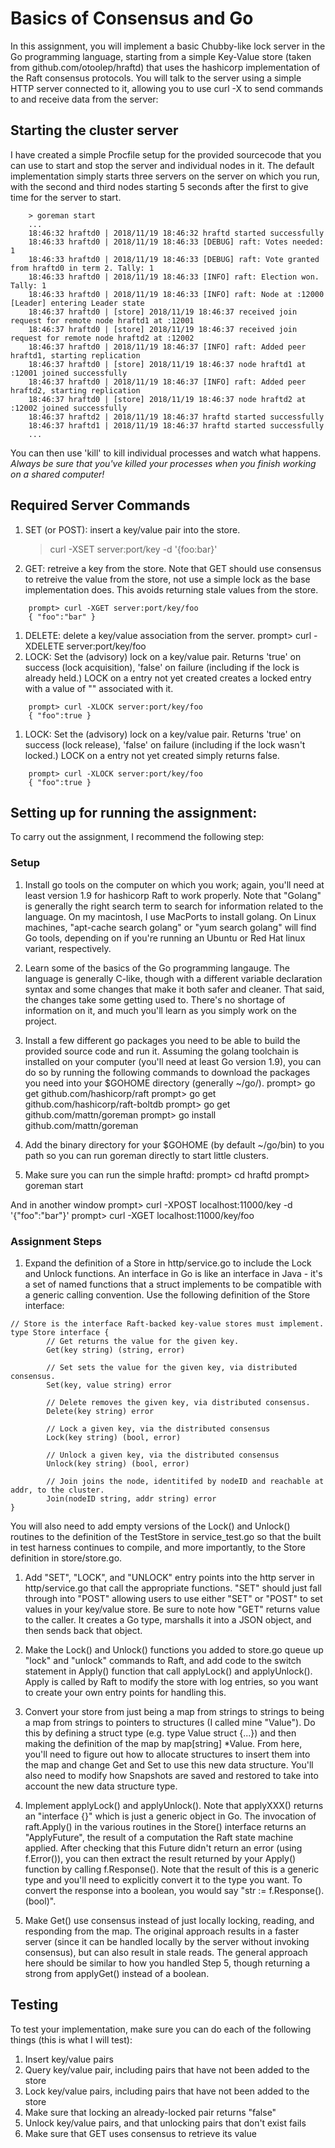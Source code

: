 # Basics of Consensus and Go

In this assignment, you will implement a basic Chubby-like lock server in the Go programming language, starting from a simple Key-Value store (taken from github.com/otoolep/hraftd) that uses the hashicorp implementation of the Raft consensus protocols. You will talk to the server using a simple HTTP server connected to it, allowing you to use curl -X to send commands to and receive data from the server:

## Starting the cluster server
I have created a simple Procfile setup for the provided sourcecode that you can use to start and stop the server and individual nodes in it. The default implementation simply starts three servers on the server on which you run, with the second and third nodes starting 5 seconds after the first to give time for the server to start.

```
	> goreman start 
	...
	18:46:32 hraftd0 | 2018/11/19 18:46:32 hraftd started successfully
	18:46:33 hraftd0 | 2018/11/19 18:46:33 [DEBUG] raft: Votes needed: 1
	18:46:33 hraftd0 | 2018/11/19 18:46:33 [DEBUG] raft: Vote granted from hraftd0 in term 2. Tally: 1
	18:46:33 hraftd0 | 2018/11/19 18:46:33 [INFO] raft: Election won. Tally: 1
	18:46:33 hraftd0 | 2018/11/19 18:46:33 [INFO] raft: Node at :12000 [Leader] entering Leader state
	18:46:37 hraftd0 | [store] 2018/11/19 18:46:37 received join request for remote node hraftd1 at :12001
	18:46:37 hraftd0 | [store] 2018/11/19 18:46:37 received join request for remote node hraftd2 at :12002
	18:46:37 hraftd0 | 2018/11/19 18:46:37 [INFO] raft: Added peer hraftd1, starting replication
	18:46:37 hraftd0 | [store] 2018/11/19 18:46:37 node hraftd1 at :12001 joined successfully
	18:46:37 hraftd0 | 2018/11/19 18:46:37 [INFO] raft: Added peer hraftd2, starting replication
	18:46:37 hraftd0 | [store] 2018/11/19 18:46:37 node hraftd2 at :12002 joined successfully
	18:46:37 hraftd2 | 2018/11/19 18:46:37 hraftd started successfully
	18:46:37 hraftd1 | 2018/11/19 18:46:37 hraftd started successfully
	...
```

You can then use 'kill' to kill individual processes and watch what happens. *Always be sure that you've killed your processes when you finish working on a shared computer!*

## Required Server Commands
1. SET (or POST): insert a key/value pair into the store.
    > curl -XSET server:port/key -d '{foo:bar}'
1. GET: retreive a key from the store. Note that GET should use consensus to retreive the value from the store, not use a simple lock as the base implementation does. This avoids returning stale values from the store.
```
    prompt> curl -XGET server:port/key/foo
    { "foo":"bar" }
```
1. DELETE: delete a key/value association from the server.
    prompt> curl -XDELETE server:port/key/foo
1. LOCK: Set the (advisory) lock on a key/value pair. Returns 'true' on success (lock acquisition), 'false' on failure (including if the lock is already held.) LOCK on a entry not yet created creates a locked entry with a value of "" associated with it.
```
    prompt> curl -XLOCK server:port/key/foo
    { "foo":true }
```
1. LOCK: Set the (advisory) lock on a key/value pair. Returns 'true' on success (lock release), 'false' on failure (including if the lock wasn't locked.) LOCK on a entry not yet created simply returns false.
```
    prompt> curl -XLOCK server:port/key/foo
    { "foo":true }
```


## Setting up for running the assignment:

To carry out the assignment, I recommend the following step:

### Setup
1. Install go tools on the computer on which you work; again, you'll need at least version 1.9 for hashicorp Raft to work properly. Note that "Golang" is generally the right search term to search for information related to the language. On my macintosh, I use MacPorts to install golang. On Linux machines, "apt-cache search golang" or "yum search golang" will find Go tools, depending on if you're running an Ubuntu or Red Hat linux variant, respectively.

2. Learn some of the basics of the Go programming langauge. The language is generally C-like, though with a different variable declaration syntax and some changes that make it both safer and cleaner. That said, the changes take some getting used to. There's no shortage of information on it, and much you'll learn as you simply work on the project.

3. Install a few different go packages you need to be able to build the provided source code and run it. Assuming the golang toolchain is installed on your computer (you'll need at least Go version 1.9), you can do so by running the following commands to download the packages you need into your $GOHOME directory (generally ~/go/). 
    prompt> go get github.com/hashicorp/raft
    prompt> go get github.com/hashicorp/raft-boltdb
    prompt> go get github.com/mattn/goreman
    prompt> go install github.com/mattn/goreman

4. Add the binary directory for your $GOHOME (by default ~/go/bin) to you path so you can run goreman directly to start little clusters.

5. Make sure you can run the simple hraftd:
    prompt> cd hraftd
    prompt> goreman start

And in another window
    prompt> curl -XPOST localhost:11000/key -d '{"foo":"bar"}'
    prompt> curl -XGET localhost:11000/key/foo

### Assignment Steps
1. Expand the definition of a Store in http/service.go to include the Lock and Unlock functions. An interface in Go is like an interface in Java - it's a set of named functions that a struct implements to be compatible with a generic calling convention. Use the following definition of the Store interface:
```
// Store is the interface Raft-backed key-value stores must implement.
type Store interface {
        // Get returns the value for the given key.
       	Get(key string) (string, error)

       	// Set sets the value for the given key, via distributed consensus.
       	Set(key, value string) error

       	// Delete removes the given key, via distributed consensus.
       	Delete(key string) error

       	// Lock a given key, via the distributed consensus
       	Lock(key string) (bool, error)

       	// Unlock a given key, via the distributed consensus
       	Unlock(key string) (bool, error)

       	// Join joins the node, identitifed by nodeID and reachable at addr, to the cluster.
       	Join(nodeID string, addr string) error
}
````

You will also need to add empty versions of the Lock() and Unlock() routines to the definition of the TestStore in service_test.go so that the built in test harness continues to compile, and more importantly, to the Store definition in store/store.go.

1. Add "SET", "LOCK", and "UNLOCK" entry points into the http server in http/service.go that call the appropriate functions. "SET" should just fall through into "POST" allowing users to use either "SET" or "POST" to set values in your key/value store. Be sure to note how "GET" returns value to the caller. It creates a Go type, marshalls it into a JSON object, and then sends back that object.

1. Make the Lock() and Unlock() functions you added to store.go queue up "lock" and "unlock" commands to Raft, and add code to the switch statement in Apply() function that call applyLock() and applyUnlock(). Apply is called by Raft to modify the store with log entries, so you want to create your own entry points for handling this.

1. Convert your store from just being a map from strings to strings to being a map from strings to pointers to structures (I called mine "Value"). Do this by defining a struct type (e.g. type Value struct {...}) and then making the definition of the map by map[string] *Value. From here, you'll need to figure out how to allocate structures to insert them into the map and change Get and Set to use this new data structure. You'll also need to modify how Snapshots are saved and restored to take into account the new data structure type.

1. Implement applyLock() and applyUnlock(). Note that applyXXX() returns an "interface {}" which is just a generic object in Go. The invocation of raft.Apply() in the various routines in the Store() interface returns an "ApplyFuture", the result of a computation the Raft state machine applied. After checking that this Future didn't return an error (using f.Error()), you can then extract the result returned by your Apply() function by calling f.Response(). Note that the result of this is a generic type and you'll need to explicitly convert it to the type you want. To convert the response into a boolean, you would say "str := f.Response().(bool)". 

1. Make Get() use consensus instead of just locally locking, reading, and responding from the map. The original approach results in
a faster server (since it can be handled locally by the server without invoking consensus), but can also result in stale reads. The general approach here should be similar to how you handled Step 5, though returning a strong from applyGet() instead of a boolean.

## Testing
To test your implementation, make sure you can do each of the following things (this is what I will test):
1. Insert key/value pairs
1. Query key/value pair, including pairs that have not been added to the store
1. Lock key/value pairs, including pairs that have not been added to the store
1. Make sure that locking an already-locked pair returns "false"
1. Unlock key/value pairs, and that unlocking pairs that don't exist fails
1. Make sure that GET uses consensus to retrieve its value
